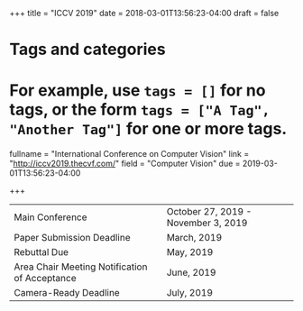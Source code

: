 +++
title = "ICCV 2019"
date = 2018-03-01T13:56:23-04:00
draft = false

# Tags and categories
# For example, use `tags = []` for no tags, or the form `tags = ["A Tag", "Another Tag"]` for one or more tags.

fullname = "International Conference on Computer Vision"
link = "http://iccv2019.thecvf.com/"
field = "Computer Vision"
due = 2019-03-01T13:56:23-04:00

+++

| | |
|---|---|
|Main Conference|	October 27, 2019 - November 3, 2019|
|Paper Submission Deadline |	March, 2019|
|Rebuttal Due|	May, 2019|
|Area Chair Meeting Notification of Acceptance|	June, 2019|
|Camera-Ready Deadline|	July, 2019|